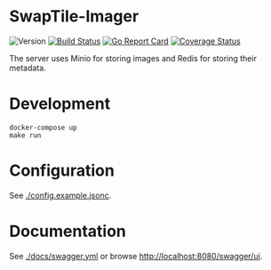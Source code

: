 # SwapTile-Imager

![Version](https://img.shields.io/github/v/tag/ocmoxa/SwapTile-Imager)
[![Build Status](https://travis-ci.org/ocmoxa/SwapTile-Imager.svg?branch=master)](https://travis-ci.org/ocmoxa/SwapTile-Imager)
[![Go Report Card](https://goreportcard.com/badge/github.com/ocmoxa/SwapTile-Imager)](https://goreportcard.com/report/github.com/ocmoxa/SwapTile-Imager)
[![Coverage Status](https://coveralls.io/repos/github/ocmoxa/SwapTile-Imager/badge.svg?branch=master)](https://coveralls.io/github/ocmoxa/SwapTile-Imager?branch=master)

The server uses Minio for storing images and Redis for storing their
metadata.

# Development

```
docker-compose up
make run
```

# Configuration

See [./config.example.jsonc](./config.example.jsonc).

# Documentation
See [./docs/swagger.yml](./docs/swagger.yml) or browse [http://localhost:8080/swagger/ui](http://localhost:8080/swagger/ui).
